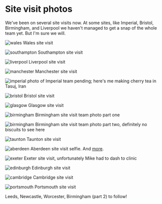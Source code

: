 # Site visit photos

We've been on several site visits now. At some sites, like Imperial, Bristol, Birmingham, and Liverpool we haven't managed to get a snap of the whole team yet. But I'm sure we will. 

![wales](https://github.com/drcjar/ipfjes/blob/master/photos/20170516_134521.jpg)
Wales site visit

![southampton](https://github.com/drcjar/ipfjes/blob/master/photos/IMG_0859.jpg)
Southampton site visit

![liverpool](https://github.com/drcjar/ipfjes/blob/master/photos/20170518_123241.jpg)
Liverpool site visit

![manchester](https://github.com/drcjar/ipfjes/blob/master/photos/IMG_0879.jpg)
Manchester site visit

![imperial](https://github.com/drcjar/ipfjes/blob/master/photos/Carl3.jpg)
photo of Imperial team pending; here's me making cherry tea in Tasuj, Iran

![bristol](https://github.com/drcjar/ipfjes/blob/master/photos/20170524_140546.jpg)
Bristol site visit

![glasgow](https://github.com/drcjar/ipfjes/blob/master/photos/20170627_113758(0).jpg)
Glasgow site visit

![birmingham](https://github.com/drcjar/ipfjes/blob/master/photos/GWBirmingham.jpg)
Birmingham site visit team photo part one

![birmingham](https://github.com/drcjar/ipfjes/blob/master/photos/image001.jpg)
Birmingham site visit team photo part two, definitely no biscuits to see here

![taunton](https://github.com/drcjar/ipfjes/blob/master/photos/20170710_140205.jpg)
Taunton site visit

![aberdeen](https://github.com/drcjar/ipfjes/blob/master/photos/IMG_8966.JPG)
Aberdeen site visit selfie. And [more](https://github.com/drcjar/ipfjes/blob/master/photos/20170503_182235.jpg).

![exeter](https://github.com/drcjar/ipfjes/blob/master/photos/20170720_151412.jpg)
Exeter site visit, unfortunately Mike had to dash to clinic

![edinburgh](https://github.com/drcjar/ipfjes/blob/master/photos/20170728_104008.jpg)
Edinburgh site visit

![cambridge](https://github.com/drcjar/ipfjes/blob/master/photos/20170905_120707.jpg)
Cambridge site visit

![portsmouth](https://github.com/drcjar/ipfjes/blob/master/photos/20170925_105011.jpg)
Portsmouth site visit

Leeds, Newcastle, Worcester, Birmingham (part 2) to follow!
